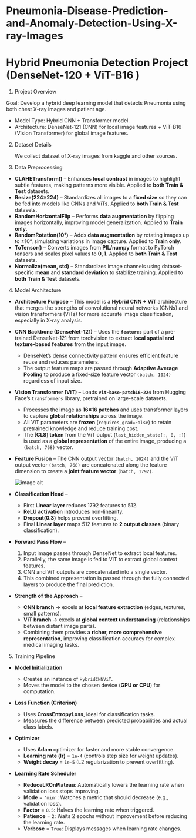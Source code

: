 # Pneumonia-Disease-Prediction-and-Anomaly-Detection-Using-X-ray-Images
Hybrid Pneumonia Detection Project (DenseNet-120 + ViT-B16 )
=======================================================================

1. Project Overview

Goal: Develop a hybrid deep learning model that detects Pneumonia using both chest X-ray images and patient age.
- Model Type: Hybrid CNN + Transformer model.
- Architecture: DenseNet-121 (CNN) for local image features + ViT-B16 (Vision Transformer) for global image features.

2. Dataset Details

   We collect dataset of X-ray images from kaggle and other sources. 

3. Data Preprocessing

* **CLAHETransform()** – Enhances **local contrast** in images to highlight subtle features, making patterns more visible. Applied to **both Train & Test** datasets.
* **Resize(224×224)** – Standardizes all images to a **fixed size** so they can be fed into models like CNNs and ViTs.  Applied to **both Train & Test** datasets.
* **RandomHorizontalFlip** – Performs **data augmentation** by flipping images horizontally, improving model generalization.  Applied to **Train only**.
* **RandomRotation(10°)** – Adds **data augmentation** by rotating images up to ±10°, simulating variations in image capture.  Applied to **Train only**.
* **ToTensor()** – Converts images from **PIL/numpy** format to PyTorch tensors and scales pixel values to **$0, 1$**.  Applied to **both Train & Test** datasets.
* **Normalize(mean, std)** – Standardizes image channels using dataset-specific **mean** and **standard deviation** to stabilize training.  Applied to **both Train & Test** datasets.

4. Model Architecture

* **Architecture Purpose** – This model is a **Hybrid CNN + ViT** architecture that merges the strengths of convolutional neural networks (CNNs) and vision transformers (ViTs) for more accurate image classification, especially in X-ray analysis.

* **CNN Backbone (DenseNet-121)** – Uses the **`features`** part of a pre-trained DenseNet-121 from torchvision to extract **local spatial and texture-based features** from the input image.

  * DenseNet’s dense connectivity pattern ensures efficient feature reuse and reduces parameters.
  * The output feature maps are passed through **Adaptive Average Pooling** to produce a fixed-size feature vector `(batch, 1024)` regardless of input size.

* **Vision Transformer (ViT)** – Loads **`vit-base-patch16-224`** from Hugging Face’s `transformers` library, pretrained on large-scale datasets.

  * Processes the image as **16×16 patches** and uses transformer layers to capture **global relationships** across the image.
  * All ViT parameters are **frozen** (`requires_grad=False`) to retain pretrained knowledge and reduce training cost.
  * The **\[CLS] token** from the ViT output (`last_hidden_state[:, 0, :]`) is used as a **global representation** of the entire image, producing a `(batch, 768)` vector.

* **Feature Fusion** – The CNN output vector `(batch, 1024)` and the ViT output vector `(batch, 768)` are concatenated along the feature dimension to create a **joint feature vector** `(batch, 1792)`.

  ![image alt]()

* **Classification Head** –

  * First **Linear layer** reduces 1792 features to 512.
  * **ReLU activation** introduces non-linearity.
  * **Dropout(0.3)** helps prevent overfitting.
  * Final **Linear layer** maps 512 features to **2 output classes** (binary classification).

* **Forward Pass Flow** –

  1. Input image passes through DenseNet to extract local features.
  2. Parallelly, the same image is fed to ViT to extract global context features.
  3. CNN and ViT outputs are concatenated into a single vector.
  4. This combined representation is passed through the fully connected layers to produce the final prediction.

* **Strength of the Approach** –

  * **CNN branch** → excels at **local feature extraction** (edges, textures, small patterns).
  * **ViT branch** → excels at **global context understanding** (relationships between distant image parts).
  * Combining them provides a **richer, more comprehensive representation**, improving classification accuracy for complex medical imaging tasks.



5. Training Pipeline
* **Model Initialization**

  * Creates an instance of `HybridCNNViT`.
  * Moves the model to the chosen device (**GPU or CPU**) for computation.

* **Loss Function (Criterion)**

  * Uses **CrossEntropyLoss**, ideal for classification tasks.
  * Measures the difference between predicted probabilities and actual class labels.

* **Optimizer**

  * Uses **Adam** optimizer for faster and more stable convergence.
  * **Learning rate (lr)** = `1e-4` (controls step size for weight updates).
  * **Weight decay** = `1e-5` (L2 regularization to prevent overfitting).

* **Learning Rate Scheduler**

  * **ReduceLROnPlateau**: Automatically lowers the learning rate when validation loss stops improving.
  * **Mode** = `'min'`: Watches a metric that should decrease (e.g., validation loss).
  * **Factor** = `0.5`: Halves the learning rate when triggered.
  * **Patience** = `2`: Waits 2 epochs without improvement before reducing the learning rate.
  * **Verbose** = `True`: Displays messages when learning rate changes.



